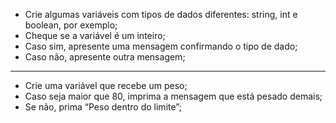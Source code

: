 * Crie algumas variáveis com tipos de dados diferentes: string, int e boolean, por exemplo;
* Cheque se a variável é um inteiro;
* Caso sim, apresente uma mensagem confirmando o tipo de dado;
* Caso não, apresente outra mensagem;
___ 
* Crie uma variável que recebe um peso;
* Caso seja maior que 80, imprima a mensagem que está pesado demais;
* Se não, prima “Peso dentro do limite”;